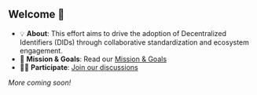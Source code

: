 ## Welcome 👋

- 💡 **About**: This effort aims to drive the adoption of Decentralized Identifiers (DIDs) through collaborative standardization and ecosystem engagement.
- 🌈 **Mission & Goals**: Read our [Mission & Goals](https://github.com/did-method-standardization/organization/blob/main/mission_goals.md)
- 🙋‍♀️ **Participate**: [Join our discussions](https://github.com/orgs/did-method-standardization/discussions)

_More coming soon!_

